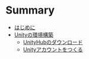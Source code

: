# Summary

* [はじめに](README.md)
* [Unityの環境構築](./markdown/maeoki.md)
  * [UnityHubのダウンロード](./markdown/UnityhubDown.md)
  * [Unityアカウントをつくる](./markdown/UnityAcount.md)